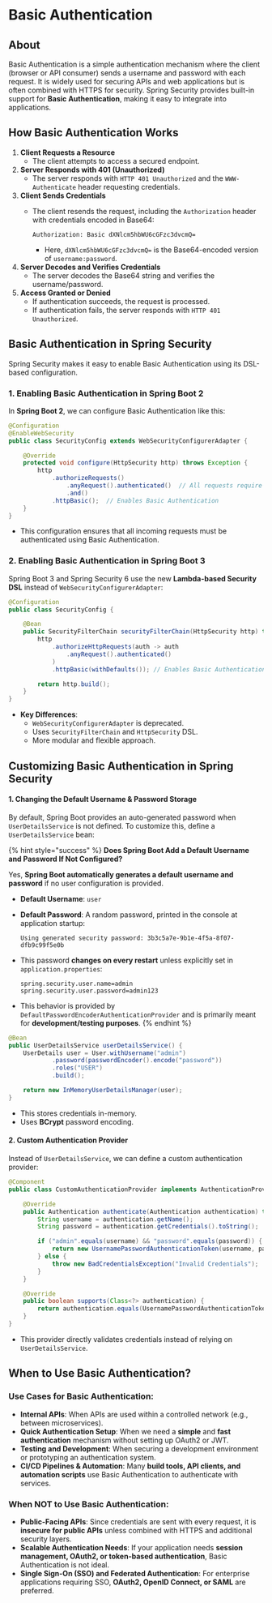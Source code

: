 # Basic Authentication

## About

Basic Authentication is a simple authentication mechanism where the client (browser or API consumer) sends a username and password with each request. It is widely used for securing APIs and web applications but is often combined with HTTPS for security. Spring Security provides built-in support for **Basic Authentication**, making it easy to integrate into applications.

## **How Basic Authentication Works**

1. **Client Requests a Resource**
   * The client attempts to access a secured endpoint.
2. **Server Responds with 401 (Unauthorized)**
   * The server responds with `HTTP 401 Unauthorized` and the `WWW-Authenticate` header requesting credentials.
3. **Client Sends Credentials**
   *   The client resends the request, including the `Authorization` header with credentials encoded in Base64:

       ```http
       Authorization: Basic dXNlcm5hbWU6cGFzc3dvcmQ=
       ```

       * Here, `dXNlcm5hbWU6cGFzc3dvcmQ=` is the Base64-encoded version of `username:password`.
4. **Server Decodes and Verifies Credentials**
   * The server decodes the Base64 string and verifies the username/password.
5. **Access Granted or Denied**
   * If authentication succeeds, the request is processed.
   * If authentication fails, the server responds with `HTTP 401 Unauthorized`.

## **Basic Authentication in Spring Security**

Spring Security makes it easy to enable Basic Authentication using its DSL-based configuration.

### **1. Enabling Basic Authentication in Spring Boot 2**

In **Spring Boot 2**, we can configure Basic Authentication like this:

```java
@Configuration
@EnableWebSecurity
public class SecurityConfig extends WebSecurityConfigurerAdapter {

    @Override
    protected void configure(HttpSecurity http) throws Exception {
        http
            .authorizeRequests()
                .anyRequest().authenticated()  // All requests require authentication
                .and()
            .httpBasic();  // Enables Basic Authentication
    }
}
```

* This configuration ensures that all incoming requests must be authenticated using Basic Authentication.

### **2. Enabling Basic Authentication in Spring Boot 3**

Spring Boot 3 and Spring Security 6 use the new **Lambda-based Security DSL** instead of `WebSecurityConfigurerAdapter`:

```java
@Configuration
public class SecurityConfig {

    @Bean
    public SecurityFilterChain securityFilterChain(HttpSecurity http) throws Exception {
        http
            .authorizeHttpRequests(auth -> auth
                .anyRequest().authenticated()
            )
            .httpBasic(withDefaults()); // Enables Basic Authentication

        return http.build();
    }
}
```

* **Key Differences**:
  * `WebSecurityConfigurerAdapter` is deprecated.
  * Uses `SecurityFilterChain` and `HttpSecurity` DSL.
  * More modular and flexible approach.

## **Customizing Basic Authentication in Spring Security**

#### **1. Changing the Default Username & Password Storage**

By default, Spring Boot provides an auto-generated password when `UserDetailsService` is not defined. To customize this, define a `UserDetailsService` bean:

{% hint style="success" %}
**Does Spring Boot Add a Default Username and Password If Not Configured?**

Yes, **Spring Boot automatically generates a default username and password** if no user configuration is provided.

* **Default Username**: `user`
*   **Default Password**: A random password, printed in the console at application startup:

    ```
    Using generated security password: 3b3c5a7e-9b1e-4f5a-8f07-dfb9c99f5e0b
    ```
*   This password **changes on every restart** unless explicitly set in `application.properties`:

    ```properties
    spring.security.user.name=admin
    spring.security.user.password=admin123
    ```
* This behavior is provided by `DefaultPasswordEncoderAuthenticationProvider` and is primarily meant for **development/testing purposes**.
{% endhint %}

```java
@Bean
public UserDetailsService userDetailsService() {
    UserDetails user = User.withUsername("admin")
            .password(passwordEncoder().encode("password"))
            .roles("USER")
            .build();

    return new InMemoryUserDetailsManager(user);
}
```

* This stores credentials in-memory.
* Uses **BCrypt** password encoding.

#### **2. Custom Authentication Provider**

Instead of `UserDetailsService`, we can define a custom authentication provider:

```java
@Component
public class CustomAuthenticationProvider implements AuthenticationProvider {

    @Override
    public Authentication authenticate(Authentication authentication) throws AuthenticationException {
        String username = authentication.getName();
        String password = authentication.getCredentials().toString();

        if ("admin".equals(username) && "password".equals(password)) {
            return new UsernamePasswordAuthenticationToken(username, password, List.of(new SimpleGrantedAuthority("ROLE_USER")));
        } else {
            throw new BadCredentialsException("Invalid Credentials");
        }
    }

    @Override
    public boolean supports(Class<?> authentication) {
        return authentication.equals(UsernamePasswordAuthenticationToken.class);
    }
}
```

* This provider directly validates credentials instead of relying on `UserDetailsService`.

## **When to Use Basic Authentication?**

### **Use Cases for Basic Authentication**:

* **Internal APIs**: When APIs are used within a controlled network (e.g., between microservices).
* **Quick Authentication Setup**: When we need a **simple** and **fast authentication** mechanism without setting up OAuth2 or JWT.
* **Testing and Development**: When securing a development environment or prototyping an authentication system.
* **CI/CD Pipelines & Automation**: Many **build tools, API clients, and automation scripts** use Basic Authentication to authenticate with services.

### **When NOT to Use Basic Authentication**:

* **Public-Facing APIs**: Since credentials are sent with every request, it is **insecure for public APIs** unless combined with HTTPS and additional security layers.
* **Scalable Authentication Needs**: If your application needs **session management, OAuth2, or token-based authentication**, Basic Authentication is not ideal.
* **Single Sign-On (SSO) and Federated Authentication**: For enterprise applications requiring SSO, **OAuth2, OpenID Connect, or SAML** are preferred.

